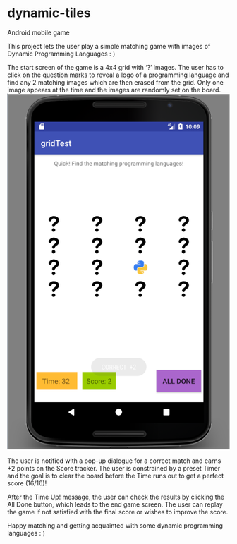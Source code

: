 # dynamic-tiles
Android mobile game

This project lets the user play a simple matching game with images of Dynamic Programming Languages : )
 
The start screen of the game is a 4x4 grid with ‘?’ images. The user has to click on the question marks to reveal a logo of a programming language and find any 2 matching images which are then erased from the grid. Only one image appears at the time and the images are randomly set on the board. 
 ![DT_start-screen](screenshots/DT_start-screen.png)

The user is notified with a pop-up dialogue for a correct match and earns +2 points on the Score tracker.
The user is constrained by a preset Timer and the goal is to clear the board before the Time runs out to get a perfect score (16/16)!
 

After the Time Up! message, the user can check the results by clicking the All Done button, which leads to the end game screen. The user can replay the game if not satisfied with the final score or wishes to improve the score.

 

Happy matching and getting acquainted with some dynamic programming languages : )

